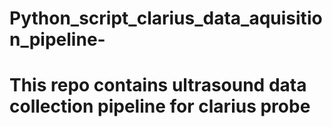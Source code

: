 # Python_script_clarius_data_aquisition_pipeline-

# This repo contains ultrasound data collection pipeline for clarius probe
